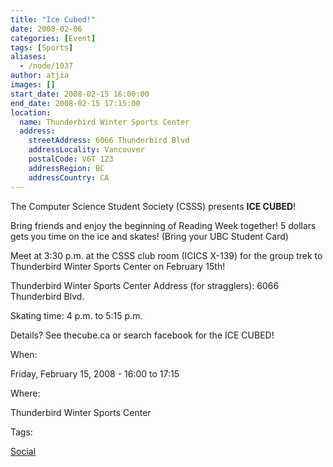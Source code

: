```yaml
---
title: "Ice Cubed!"
date: 2008-02-06
categories: [Event]
tags: [Sports]
aliases:
  - /node/1037
author: atjia
images: []
start_date: 2008-02-15 16:00:00
end_date: 2008-02-15 17:15:00
location:
  name: Thunderbird Winter Sports Center
  address:
    streetAddress: 6066 Thunderbird Blvd
    addressLocality: Vancouver
    postalCode: V6T 1Z3
    addressRegion: BC
    addressCountry: CA
---
```


The Computer Science Student Society (CSSS) presents **ICE CUBED**!

Bring friends and enjoy the beginning of Reading Week together! 5 dollars gets you time on the ice and skates! (Bring your UBC Student Card)

Meet at 3:30 p.m. at the CSSS club room (ICICS X-139) for the group trek to Thunderbird Winter Sports Center on February 15th!

Thunderbird Winter Sports Center Address (for stragglers): 6066 Thunderbird Blvd.

Skating time: 4 p.m. to 5:15 p.m.

Details? See thecube.ca or search facebook for the ICE CUBED!

When:

Friday, February 15, 2008 - 16:00 to 17:15

Where:

Thunderbird Winter Sports Center

Tags:

[Social](/social)
